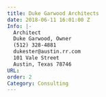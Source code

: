 ```yaml
---
title: Duke Garwood Architects
date: 2018-06-11 16:01:00 Z
Info: |-
  Architect
  Duke Garwood, Owner
  (512) 328-4881
  dukester@austin.rr.com
  101 Vale Street
  Austin, Texas 78746
URL: 
order: 2
Category: Consulting
---
```


